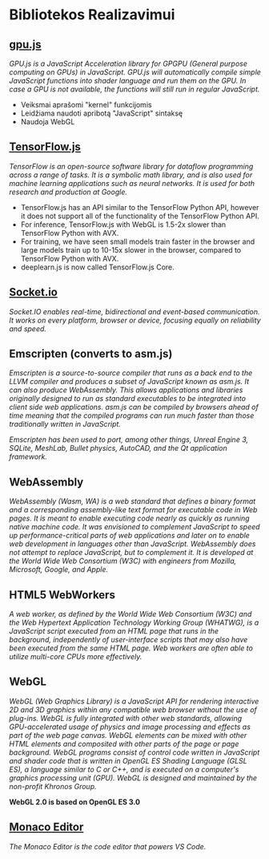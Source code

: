 # Bibliotekos Realizavimui

## [gpu.js](http://gpu.rocks/)

*GPU.js is a JavaScript Acceleration library for GPGPU (General purpose computing on GPUs) in JavaScript. GPU.js will automatically compile simple JavaScript functions into shader language and run them on the GPU. In case a GPU is not available, the functions will still run in regular JavaScript.*

- Veiksmai aprašomi "kernel" funkcijomis
- Leidžiama naudoti apribotą "JavaScript" sintaksę
- Naudoja WebGL

## [TensorFlow.js](https://js.tensorflow.org/)

*TensorFlow is an open-source software library for dataflow programming across a range of tasks. It is a symbolic math library, and is also used for machine learning applications such as neural networks. It is used for both research and production at Google.‍*

- TensorFlow.js has an API similar to the TensorFlow Python API, however it does not support all of the functionality of the TensorFlow Python API.
- For inference, TensorFlow.js with WebGL is 1.5-2x slower than TensorFlow Python with AVX.
- For training, we have seen small models train faster in the browser and large models train up to 10-15x slower in the browser, compared to TensorFlow Python with AVX.
- deeplearn.js is now called TensorFlow.js Core.

## [Socket.io](https://socket.io/)

*Socket.IO enables real-time, bidirectional and event-based communication.
It works on every platform, browser or device, focusing equally on reliability and speed.*

## Emscripten (converts to asm.js)

*Emscripten is a source-to-source compiler that runs as a back end to the LLVM compiler and produces a subset of JavaScript known as asm.js. It can also produce WebAssembly. This allows applications and libraries originally designed to run as standard executables to be integrated into client side web applications. asm.js can be compiled by browsers ahead of time meaning that the compiled programs can run much faster than those traditionally written in JavaScript.*

*Emscripten has been used to port, among other things, Unreal Engine 3, SQLite, MeshLab, Bullet physics, AutoCAD, and the Qt application framework.*

## WebAssembly

*WebAssembly (Wasm, WA) is a web standard that defines a binary format and a corresponding assembly-like text format for executable code in Web pages. It is meant to enable executing code nearly as quickly as running native machine code. It was envisioned to complement JavaScript to speed up performance-critical parts of web applications and later on to enable web development in languages other than JavaScript. WebAssembly does not attempt to replace JavaScript, but to complement it. It is developed at the World Wide Web Consortium (W3C) with engineers from Mozilla, Microsoft, Google, and Apple.*

## HTML5 WebWorkers

*A web worker, as defined by the World Wide Web Consortium (W3C) and the Web Hypertext Application Technology Working Group (WHATWG), is a JavaScript script executed from an HTML page that runs in the background, independently of user-interface scripts that may also have been executed from the same HTML page. Web workers are often able to utilize multi-core CPUs more effectively.*

## WebGL

*WebGL (Web Graphics Library) is a JavaScript API for rendering interactive 2D and 3D graphics within any compatible web browser without the use of plug-ins. WebGL is fully integrated with other web standards, allowing GPU-accelerated usage of physics and image processing and effects as part of the web page canvas. WebGL elements can be mixed with other HTML elements and composited with other parts of the page or page background. WebGL programs consist of control code written in JavaScript and shader code that is written in OpenGL ES Shading Language (GLSL ES), a language similar to C or C++, and is executed on a computer's graphics processing unit (GPU). WebGL is designed and maintained by the non-profit Khronos Group.*

**WebGL 2.0 is based on OpenGL ES 3.0**

## [Monaco Editor](https://microsoft.github.io/monaco-editor/)

*The Monaco Editor is the code editor that powers VS Code.*